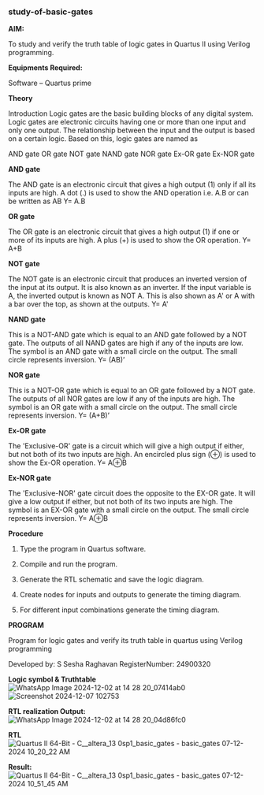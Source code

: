 ### study-of-basic-gates

**AIM:** 

To study and verify the truth table of logic gates in Quartus II using Verilog programming.

**Equipments Required:**

Software – Quartus prime 

**Theory**

Introduction Logic gates are the basic building blocks of any digital system. Logic gates are electronic circuits having one or more than one input and only one output. The relationship between the input and the output is based on a certain logic. Based on this, logic gates are named as

AND gate OR gate NOT gate NAND gate NOR gate Ex-OR gate Ex-NOR gate

**AND gate**

The AND gate is an electronic circuit that gives a high output (1) only if all its inputs are high. A dot (.) is used to show the AND operation i.e. A.B or can be written as AB
Y= A.B

**OR gate** 

The OR gate is an electronic circuit that gives a high output (1) if one or more of its inputs are high. A plus (+) is used to show the OR operation.
Y= A+B

**NOT gate**

The NOT gate is an electronic circuit that produces an inverted version of the input at its output. It is also known as an inverter. If the input variable is A, the inverted output is known as NOT A. This is also shown as A' or A with a bar over the top, as shown at the outputs.
Y= A'

**NAND gate**

This is a NOT-AND gate which is equal to an AND gate followed by a NOT gate. The outputs of all NAND gates are high if any of the inputs are low. The symbol is an AND gate with a small circle on the output. The small circle represents inversion.
Y= (AB)’

**NOR gate**

This is a NOT-OR gate which is equal to an OR gate followed by a NOT gate. The outputs of all NOR gates are low if any of the inputs are high. The symbol is an OR gate with a small circle on the output. The small circle represents inversion.
Y= (A+B)’

**Ex-OR gate**

The 'Exclusive-OR' gate is a circuit which will give a high output if either, but not both of its two inputs are high. An encircled plus sign (⊕) is used to show the Ex-OR operation.
Y= A⊕B

**Ex-NOR gate**

The 'Exclusive-NOR' gate circuit does the opposite to the EX-OR gate. It will give a low output if either, but not both of its two inputs are high. The symbol is an EX-OR gate with a small circle on the output. The small circle represents inversion.
Y= A⊕B

**Procedure** 

1.	Type the program in Quartus software.

2.	Compile and run the program.

3.	Generate the RTL schematic and save the logic diagram.

4.	Create nodes for inputs and outputs to generate the timing diagram.

5.	For different input combinations generate the timing diagram.


**PROGRAM**

Program for logic gates and verify its truth table in quartus using Verilog programming

 Developed by: S Sesha Raghavan
 RegisterNumber: 24900320
 
**Logic symbol & Truthtable**
![WhatsApp Image 2024-12-02 at 14 28 20_07414ab0](https://github.com/user-attachments/assets/6f3ea816-7739-45ac-9a8f-3de390941f19)
![Screenshot 2024-12-07 102753](https://github.com/user-attachments/assets/f1e2d37b-b75a-4d6a-9834-be2660f8ba38)

**RTL realization Output:** 
![WhatsApp Image 2024-12-02 at 14 28 20_04d86fc0](https://github.com/user-attachments/assets/18098561-922d-46f1-a335-0ad32f6f411c)

**RTL**
![Quartus II 64-Bit - C__altera_13 0sp1_basic_gates - basic_gates 07-12-2024 10_20_22 AM](https://github.com/user-attachments/assets/638f86f2-a3a4-48f8-bd78-18d1c4994006)

**Result:**
![Quartus II 64-Bit - C__altera_13 0sp1_basic_gates - basic_gates 07-12-2024 10_51_45 AM](https://github.com/user-attachments/assets/5233a438-2049-4bad-a79f-3a78701ea20d)



